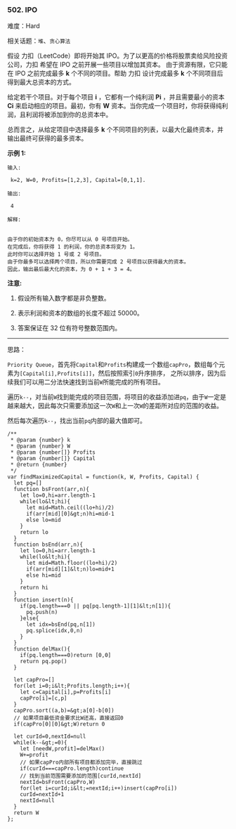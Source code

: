 ### 502. IPO

难度：Hard

相关话题：`堆`、`贪心算法`

假设 力扣（LeetCode）即将开始其 IPO。为了以更高的价格将股票卖给风险投资公司，力扣 希望在 IPO 之前开展一些项目以增加其资本。 由于资源有限，它只能在 IPO 之前完成最多  **k**  个不同的项目。帮助 力扣 设计完成最多  **k**  个不同项目后得到最大总资本的方式。



给定若干个项目。对于每个项目  **i** ，它都有一个纯利润  **Pi** ，并且需要最小的资本  **Ci**  来启动相应的项目。最初，你有  **W**  资本。当你完成一个项目时，你将获得纯利润，且利润将被添加到你的总资本中。



总而言之，从给定项目中选择最多  **k**  个不同项目的列表，以最大化最终资本，并输出最终可获得的最多资本。



 **示例 1:** 





```
输入:

 k=2, W=0, Profits=[1,2,3], Capital=[0,1,1].

输出:

 4

解释:


由于你的初始资本为 0，你尽可以从 0 号项目开始。
在完成后，你将获得 1 的利润，你的总资本将变为 1。
此时你可以选择开始 1 号或 2 号项目。
由于你最多可以选择两个项目，所以你需要完成 2 号项目以获得最大的资本。
因此，输出最后最大化的资本，为 0 + 1 + 3 = 4。

```





 **注意:** 





1. 假设所有输入数字都是非负整数。

2. 表示利润和资本的数组的长度不超过 50000。

3. 答案保证在 32 位有符号整数范围内。










-----

思路：

`Priority Queue`，首先将`Capital`和`Profits`构建成一个数组`capPro`，数组每个元素为`[Capital[i],Profits[i]]`，然后按照索引`0`升序排序，
之所以排序，因为后续我们可以用二分法快速找到当前`W`所能完成的所有项目。

遍历`k--`，对当前`W`找到能完成的项目范围，将项目的收益添加进`pq`，由于`W`一定是越来越大，因此每次只需要添加这一次`W`和上一次`W`的差距所对应的范围的收益。

然后每次遍历`k--`，找出当前`pq`内部的最大值即可。


```
/**
 * @param {number} k
 * @param {number} W
 * @param {number[]} Profits
 * @param {number[]} Capital
 * @return {number}
 */
var findMaximizedCapital = function(k, W, Profits, Capital) {
  let pq=[]
  function bsFront(arr,n){
    let lo=0,hi=arr.length-1
    while(lo&lt;hi){
      let mid=Math.ceil((lo+hi)/2)
      if(arr[mid][0]&gt;n)hi=mid-1
      else lo=mid
    }
    return lo
  }  
  function bsEnd(arr,n){
    let lo=0,hi=arr.length-1
    while(lo&lt;hi){
      let mid=Math.floor((lo+hi)/2)
      if(arr[mid][1]&lt;n)lo=mid+1
      else hi=mid
    }
    return hi
  }
  function insert(n){
    if(pq.length===0 || pq[pq.length-1][1]&lt;n[1]){
      pq.push(n)
    }else{
      let idx=bsEnd(pq,n[1])
      pq.splice(idx,0,n)
    }
  }
  function delMax(){
    if(pq.length===0)return [0,0]
    return pq.pop()
  }
  
  let capPro=[]
  for(let i=0;i&lt;Profits.length;i++){
    let c=Capital[i],p=Profits[i]
    capPro[i]=[c,p]
  }
  capPro.sort((a,b)=&gt;a[0]-b[0])
  // 如果项目最低资金要求比W还高，直接返回0
  if(capPro[0][0]&gt;W)return 0

  let curId=0,nextId=null
  while(k--&gt;=0){
    let [needW,profit]=delMax()
    W+=profit
    // 如果capPro内部所有项目都添加完毕，直接跳过
    if(curId===capPro.length)continue
    // 找到当前范围需要添加的范围[curId,nextId]
    nextId=bsFront(capPro,W)
    for(let i=curId;i&lt;=nextId;i++)insert(capPro[i])
    curId=nextId+1
    nextId=null
  }
  return W
};



```
